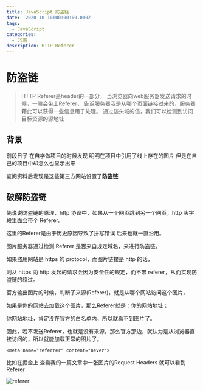 ```yaml
---
title: JavaScript 防盗链
date: '2020-10-10T00:00:00.000Z'
tags:
  - JavaScript
categories:
  - JS篇
description: HTTP Referer
---
```


# 防盗链

> HTTP Referer是header的一部分， 当浏览器向web服务器发送请求的时候，一般会带上Referer， 告诉服务器我是从哪个页面链接过来的，服务器藉此可以获得一些信息用于处理。 通过该头域的值，我们可以检测到访问目标资源的源地址

## 背景

前段日子 在自学做项目的时候发现 明明在项目中引用了线上存在的图片 但是在自己的项目中却怎么也显示出来

查阅资料后发现是这些第三方网站设置了**防盗链**

## 破解防盗链

先说说防盗链的原理，http 协议中，如果从一个网页跳到另一个网页，http 头字段里面会带个 Referer。

这里的Referer是由于历史原因导致了拼写错误 后来也就一直沿用。

图片服务器通过检测 Referer 是否来自规定域名，来进行防盗链。

如果盗用网站是 https 的 protocol，而图片链接是 http 的话，

则从 https 向 http 发起的请求会因为安全性的规定，而不带 referer，从而实现防盗链的绕过。

官方输出图片的时候，判断了来源\(Referer\)，就是从哪个网站访问这个图片，

如果是你的网站去加载这个图片，那么Referer就是：你的网站地址；

你网站地址，肯定没在官方的白名单内，所以就看不到图片了。

因此，若不发送Referer，也就是没有来源。那么官方那边，就认为是从浏览器直接访问的，所以就能加载正常的图片了。

```markup
<meta name="referrer" content="never">
```

比如在掘金上 查看我的一篇文章中一张图片的Request Headers 就可以看到Referer

![referer](https://gitee.com/LuckyChou/blog-images/raw/master/js/referer.png)


